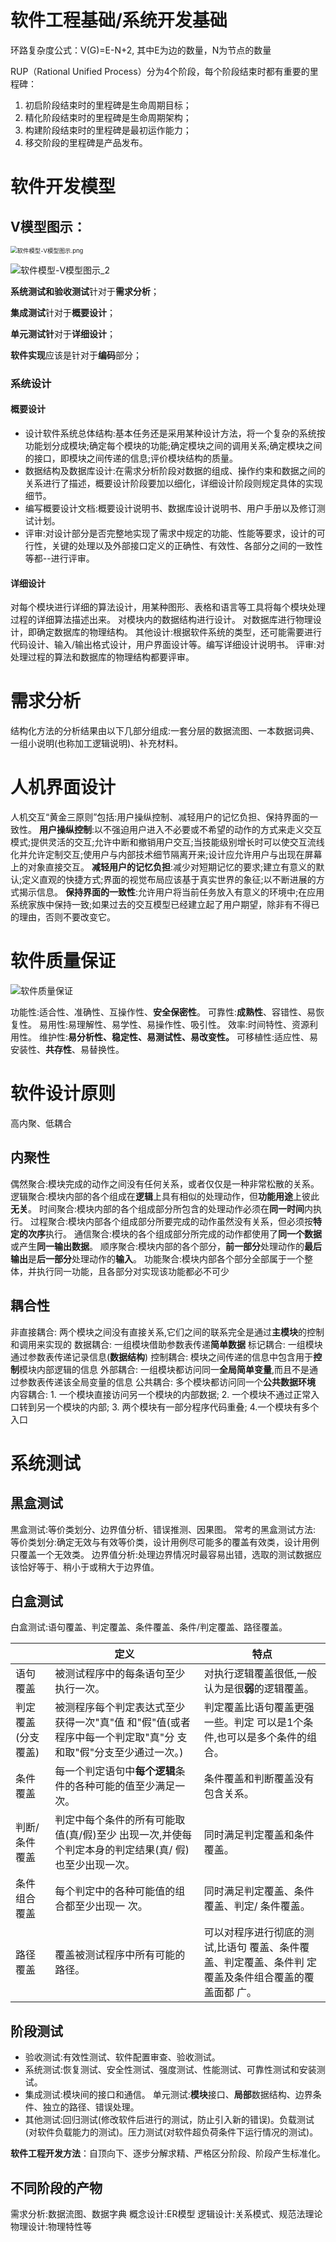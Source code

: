 # 软件工程基础/系统开发基础

环路复杂度公式：V(G)=E-N+2, 其中E为边的数量，N为节点的数量


 RUP（Rational Unified Process）分为4个阶段，每个阶段结束时都有重要的里程碑：
 1. 初启阶段结束时的里程碑是生命周期目标；
 2. 精化阶段结束时的里程碑是生命周期架构；
 3. 构建阶段结束时的里程碑是最初运作能力；
 4. 移交阶段的里程碑是产品发布。



# 软件开发模型

## V模型图示：

<img src="https://raw.githubusercontent.com/Light-Towers/picture/master/noctilucent-lamp/软件模型-V模型图示.png" alt="软件模型-V模型图示.png" style="zoom: 67%;" />

![软件模型-V模型图示_2](https://raw.githubusercontent.com/Light-Towers/picture/master/noctilucent-lamp/软件模型-V模型图示_2.png)

**系统测试和验收测试**针对于**需求分析**；

**集成测试**针对于**概要设计**；

**单元测试针**对于**详细设计**；

**软件实现**应该是针对于**编码**部分；



### 系统设计

#### 概要设计
* 设计软件系统总体结构:基本任务还是采用某种设计方法，将一个复杂的系统按功能划分成模块;确定每个模块的功能;确定模块之间的调用关系;确定模块之间的接口，即模块之间传递的信息;评价模块结构的质量。
* 数据结构及数据库设计:在需求分析阶段对数据的组成、操作约束和数据之间的关系进行了描述，概要设计阶段要加以细化，详细设计阶段则规定具体的实现细节。
* 编写概要设计文档:概要设计说明书、数据库设计说明书、用户手册以及修订测试计划。
* 评审:对设计部分是否完整地实现了需求中规定的功能、性能等要求，设计的可行性，关键的处理以及外部接口定义的正确性、有效性、各部分之间的一致性等都--进行评审。

#### 详细设计
对每个模块进行详细的算法设计，用某种图形、表格和语言等工具将每个模块处理过程的详细算法描述出来。
对模块内的数据结构进行设计。
对数据库进行物理设计，即确定数据库的物理结构。
其他设计:根据软件系统的类型，还可能需要进行代码设计、输入/输出格式设计，用户界面设计等。编写详细设计说明书。
评审:对处理过程的算法和数据库的物理结构都要评审。



# 需求分析
结构化方法的分析结果由以下几部分组成:一套分层的数据流图、一本数据词典、一组小说明(也称加工逻辑说明)、补充材料。


# 人机界面设计
人机交互“黄金三原则”包括:用户操纵控制、减轻用户的记忆负担、保持界面的一致性。
**用户操纵控制**:以不强迫用户进入不必要或不希望的动作的方式来走义交互模式;提供灵活的交互;允许中断和撤销用户交互;当技能级别增长时可以使交互流线化并允许定制交互;使用户与内部技术细节隔离开来;设计应允许用户与出现在屏幕上的对象直接交互。
**减轻用户的记忆负担**:减少对短期记忆的要求;建立有意义的默认;定义直观的快捷方式;界面的视觉布局应该基于真实世界的象征;以不断进展的方式揭示信息。
**保持界面的一致性**:允许用户将当前任务放入有意义的环境中;在应用系统家族中保持一致;如果过去的交互模型已经建立起了用户期望，除非有不得已的理由，否则不要改变它。



# 软件质量保证
![软件质量保证](https://raw.githubusercontent.com/Light-Towers/picture/master/noctilucent-lamp/软件质量保证.png)

功能性:适合性、准确性、互操作性、**安全保密性**。
可靠性:**成熟性**、容错性、易恢复性。
易用性:易理解性、易学性、易操作性、吸引性。
效率:时间特性、资源利用性。
维护性:**易分析性、稳定性、易测试性、易改变性。**
可移植性:适应性、易安装性、**共存性**、易替换性。



# 软件设计原则

高内聚、低耦合

## 内聚性

偶然聚合:模块完成的动作之间没有任何关系，或者仅仅是一种非常松散的关系。
逻辑聚合:模块内部的各个组成在**逻辑**上具有相似的处理动作，但**功能用途**上彼此**无关**。
时间聚合:模块内部的各个组成部分所包含的处理动作必须在**同一时间**内执行。
过程聚合:模块内部各个组成部分所要完成的动作虽然没有关系，但必须按**特定的次序**执行。
通信聚合:模块的各个组成部分所完成的动作都使用了**同一个数据**或产生**同一输出数据**。
顺序聚合:模块内部的各个部分，**前一部分**处理动作的**最后输出**是**后一部分**处理动作的**输入**。
功能聚合:模块内部各个部分全部属于一个整体，并执行同一功能，且各部分对实现该功能都必不可少

## 耦合性

非直接耦合: 两个模块之间没有直接关系,它们之间的联系完全是通过**主模块**的控制和调用来实现的
数据耦合: 一组模块借助参数表传递**简单数据**
标记耦合: 一组模块通过参数表传递记录信息(**数据结构**)
控制耦合: 模块之间传递的信息中包含用于**控制**模块内部逻辑的信息
外部耦合: 一组模块都访问同一**全局简单变量**,而且不是通过参数表传递该全局变量的信息
公共耦合: 多个模块都访问同一个**公共数据环境**
内容耦合: 1. 一个模块直接访问另一个模块的内部数据; 2. 一个模块不通过正常入口转到另一个模块的内部; 3. 两个模块有一部分程序代码重叠; 4.一个模块有多个入口 



# 系统测试

## 黒盒测试

黒盒测试:等价类划分、边界值分析、错误推测、因果图。
常考的黑盒测试方法:
等价类划分:确定无效与有效等价类，设计用例尽可能多的覆盖有效类，设计用例只覆盖一个无效类。
边界值分析:处理边界情况时最容易出错，选取的测试数据应该恰好等于、稍小于或稍大于边界值。

## 白盒测试

白盒测试:语句覆盖、判定覆盖、条件覆盖、条件/判定覆盖、路径覆盖。

|                     | 定义                                                         | 特点                                                         |
| ------------------- | ------------------------------------------------------------ | ------------------------------------------------------------ |
| 语句覆盖            | 被测试程序中的每条语句至少执行一次。                         | 对执行逻辑覆盖很低,一般认为是很**弱**的逻辑覆盖。            |
| 判定覆盖 (分支覆盖) | 被测程序每个判定表达式至少获得一次"真"值 和"假"值(或者程序中每一个判定取"真"分 支和取"假"分支至少通过一次。) | 判定覆盖比语句覆盖更强一些。判定 可以是1个条件,也可以是多个条件的组合。 |
| 条件覆盖            | 每一个判定语句中**每个逻辑**条件的各种可能的值至少满足一次。 | 条件覆盖和判断覆盖没有包含关系。                             |
| 判断/条件覆盖       | 判定中每个条件的所有可能取值(真/假)至少 出现一次,并使每个判定本身的判定结果(真/ 假)也至少出现一次。 | 同时满足判定覆盖和条件覆盖。                                 |
| 条件组合覆盖        | 每个判定中的各种可能值的组合都至少出现一 次。                | 同时满足判定覆盖、条件覆盖、判定/ 条件覆盖。                 |
| 路径覆盖            | 覆盖被测试程序中所有可能的路径。                             | 可以对程序进行彻底的测试,比语句 覆盖、条件覆盖、判定覆盖、条件判 定覆盖及条件组合覆盖的覆盖面都 广。 |

## 阶段测试

* 验收测试:有效性测试、软件配置审查、验收测试。
* 系统测试:恢复测试、安全性测试、强度测试、性能测试、可靠性测试和安装测试。
* 集成测试:模块间的接口和通信。
单元测试:**模块**接口、**局部**数据结构、边界条件、独立的路径、错误处理。
* 其他测试:回归测试(修改软件后进行的测试，防止引入新的错误)。负载测试(对软件负载能力的测试)。压力测试(对软件超负荷条件下运行情况的测试)。







**软件工程开发方法**：自顶向下、逐步分解求精、严格区分阶段、阶段产生标准化。



## 不同阶段的产物
需求分析:数据流图、数据字典
概念设计:ER模型
逻辑设计:关系模式、规范法理论
物理设计:物理特性等
